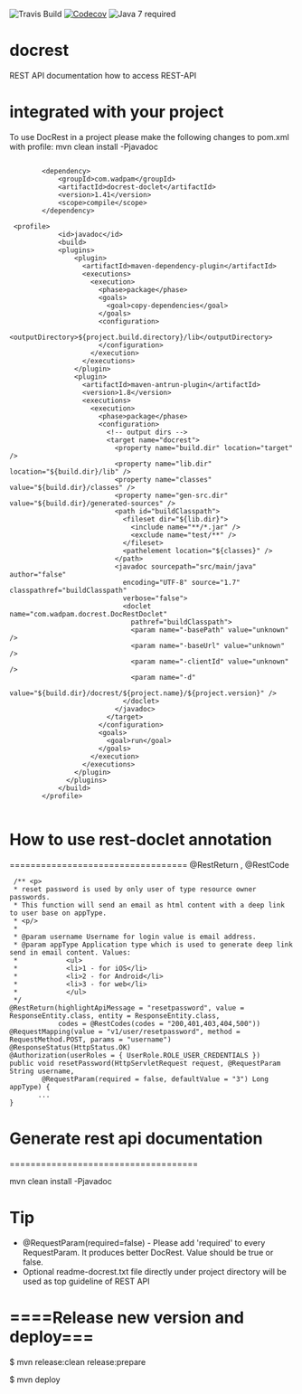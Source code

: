 ![Travis Build](https://travis-ci.org/sophea/docrest.svg?branch=master)
[![Codecov](https://codecov.io/github/sophea/docrest/coverage.svg?branch=master)](https://codecov.io/github/sophea/docrest?branch=master)
![Java 7 required](https://img.shields.io/badge/java-7-brightgreen.svg)

docrest
=======

REST API documentation how to access REST-API


integrated with your project
============================

To use DocRest in a project please make the following changes to pom.xml with profile: mvn clean install -Pjavadoc 

```
      
        <dependency>
            <groupId>com.wadpam</groupId>
            <artifactId>docrest-doclet</artifactId>
            <version>1.41</version>
            <scope>compile</scope>
        </dependency>
	
 <profile>
            <id>javadoc</id>
            <build>
            <plugins>
                <plugin>
                  <artifactId>maven-dependency-plugin</artifactId>
                  <executions>
                    <execution>
                      <phase>package</phase>
                      <goals>
                        <goal>copy-dependencies</goal>
                      </goals>
                      <configuration>
                        <outputDirectory>${project.build.directory}/lib</outputDirectory>
                      </configuration>
                    </execution>
                  </executions>
                </plugin>
                <plugin>
                  <artifactId>maven-antrun-plugin</artifactId>
                  <version>1.8</version>
                  <executions>
                    <execution>
                      <phase>package</phase>
                      <configuration>
                        <!-- output dirs -->
                        <target name="docrest">
                          <property name="build.dir" location="target" />
                          <property name="lib.dir" location="${build.dir}/lib" />
                          <property name="classes" value="${build.dir}/classes" />
                          <property name="gen-src.dir" value="${build.dir}/generated-sources" />
                          <path id="buildClasspath">
                            <fileset dir="${lib.dir}">
                              <include name="**/*.jar" />
                              <exclude name="test/**" />
                            </fileset>
                            <pathelement location="${classes}" />
                          </path>
                          <javadoc sourcepath="src/main/java" author="false"
                            encoding="UTF-8" source="1.7" classpathref="buildClasspath"
                            verbose="false">
                            <doclet name="com.wadpam.docrest.DocRestDoclet"
                              pathref="buildClasspath">
                              <param name="-basePath" value="unknown" />
                              <param name="-baseUrl" value="unknown" />
                              <param name="-clientId" value="unknown" />
                              <param name="-d"
                                value="${build.dir}/docrest/${project.name}/${project.version}" />
                            </doclet>
                          </javadoc>
                        </target>
                      </configuration>
                      <goals>
                        <goal>run</goal>
                      </goals>
                    </execution>
                  </executions>
                </plugin>
              </plugins>
            </build>
        </profile>
                 
```                    

# How to use rest-doclet annotation
==================================
@RestReturn , @RestCode

     /** <p>
     * reset password is used by only user of type resource owner passwords.
     * This function will send an email as html content with a deep link to user base on appType.
     * <p/>
     * 
     * @param username Username for login value is email address.
     * @param appType Application type which is used to generate deep link send in email content. Values:
     *            <ul>
     *            <li>1 - for iOS</li>
     *            <li>2 - for Android</li>
     *            <li>3 - for web</li>
     *            </ul>
     */
    @RestReturn(highlightApiMessage = "resetpassword", value = ResponseEntity.class, entity = ResponseEntity.class,
                codes = @RestCodes(codes = "200,401,403,404,500"))
    @RequestMapping(value = "v1/user/resetpassword", method = RequestMethod.POST, params = "username")
    @ResponseStatus(HttpStatus.OK)
    @Authorization(userRoles = { UserRole.ROLE_USER_CREDENTIALS })
    public void resetPassword(HttpServletRequest request, @RequestParam String username,
            @RequestParam(required = false, defaultValue = "3") Long appType) {
    	   ...
    }


# Generate rest api documentation
 ====================================

 mvn clean install -Pjavadoc
 
 Tip
 =====
 - @RequestParam(required=false) - Please add 'required' to every RequestParam. It produces better DocRest. Value should be true or false. 
 - Optional readme-docrest.txt file directly under project directory will be used as top guideline of REST API
       

# ====Release new version and deploy===

$ mvn release:clean release:prepare

$ mvn deploy
